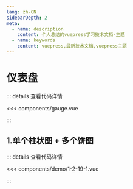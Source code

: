 ```yaml
---
lang: zh-CN
sidebarDepth: 2
meta:
  - name: description
    content: 个人总结的vuepress学习技术文档-主题
  - name: keywords
    content: vuepress,最新技术文档,vuepress主题
---
```


# 仪表盘

::: details 查看代码详情

<<< components/gauge.vue

:::
## 1.单个柱状图 + 多个饼图

  <Container url="https://zhoubichuan.com/resume/?type=echarts&name=1-2-19-1.vue" />

::: details 查看代码详情

<<< components/demo/1-2-19-1.vue

:::